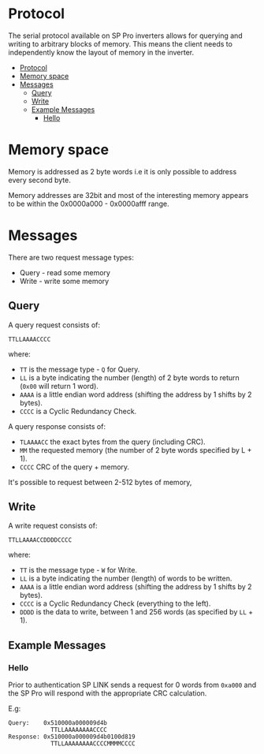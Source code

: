 # Protocol

The serial protocol available on SP Pro inverters allows for querying and writing to arbitrary blocks of memory. This means the client needs to independently know the layout of memory in the inverter.

<!-- TOC -->

- [Protocol](#protocol)
- [Memory space](#memory-space)
- [Messages](#messages)
	- [Query](#query)
	- [Write](#write)
	- [Example Messages](#example-messages)
		- [Hello](#hello)

<!-- /TOC -->

# Memory space

Memory is addressed as 2 byte words i.e it is only possible to address every second byte.

Memory addresses are 32bit and most of the interesting memory appears to be within the 0x0000a000 - 0x0000afff range.

# Messages

There are two request message types:

 * Query - read some memory
 * Write - write some memory

## Query

A query request consists of:

```
TTLLAAAACCCC
```

where:

 * `TT` is the message type - `Q` for Query.
 * `LL` is a byte indicating the number (length) of 2 byte words to return (`0x00` will return 1 word).
 * `AAAA` is a little endian word address (shifting the address by 1 shifts by 2 bytes).
 * `CCCC` is a Cyclic Redundancy Check.

A query response consists of:

 * `TLAAAACC` the exact bytes from the query (including CRC).
 * `MM` the requested memory (the number of 2 byte words specified by L + 1).
 * `CCCC` CRC of the query + memory.

It's possible to request between 2-512 bytes of memory, 

## Write

A write request consists of:

```
TTLLAAAACCDDDDCCCC
```

where:

 * `TT` is the message type - `W` for Write.
 * `LL` is a byte indicating the number (length) of words to be written.
 * `AAAA` is a little endian word address (shifting the address by 1 shifts by 2 bytes).
 * `CCCC` is a Cyclic Redundancy Check (everything to the left).
 * `DDDD` is the data to write, between 1 and 256 words (as specified by `LL` + 1).

## Example Messages

### Hello

Prior to authentication SP LINK sends a request for 0 words from `0xa000` and the SP Pro will respond with the appropriate CRC calculation.

E.g:

```
Query:    0x510000a000009d4b
            TTLLAAAAAAAACCCC
Response: 0x510000a000009d4b0100d819
            TTLLAAAAAAAACCCCMMMMCCCC
```
